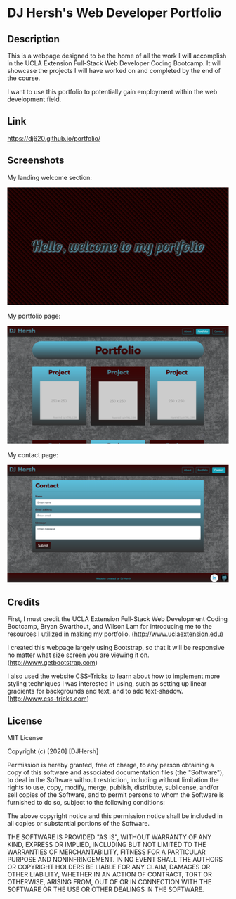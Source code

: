 # DJ Hersh's Web Developer Portfolio

## Description

This is a webpage designed to be the home of all the work I will accomplish in the UCLA Extension Full-Stack Web Developer Coding Bootcamp. It will showcase the projects I will have worked on and completed by the end of the course.

I want to use this portfolio to potentially gain employment within the web development field.

## Link

https://dj620.github.io/portfolio/

## Screenshots

My landing welcome section:

![landing page screenshot](landing-page.png)

My portfolio page:

![portfolio page screenshot](portfolio-page.png)

My contact page:

![contact page screenshot](contact-page.png)

## Credits

First, I must credit the UCLA Extension Full-Stack Web Development Coding Bootcamp, Bryan Swarthout, and Wilson Lam for introducing me to the resources I utilized in making my portfolio.
(http://www.uclaextension.edu)

I created this webpage largely using Bootstrap, so that it will be responsive no matter what size screen you are viewing it on.
(http://www.getbootstrap.com)

I also used the website CSS-Tricks to learn about how to implement more styling techniques I was interested in using, such as setting up linear gradients for backgrounds and text, and to add text-shadow.
(http://www.css-tricks.com)

## License

MIT License

Copyright (c) [2020] [DJHersh]

Permission is hereby granted, free of charge, to any person obtaining a copy
of this software and associated documentation files (the "Software"), to deal
in the Software without restriction, including without limitation the rights
to use, copy, modify, merge, publish, distribute, sublicense, and/or sell
copies of the Software, and to permit persons to whom the Software is
furnished to do so, subject to the following conditions:

The above copyright notice and this permission notice shall be included in all
copies or substantial portions of the Software.

THE SOFTWARE IS PROVIDED "AS IS", WITHOUT WARRANTY OF ANY KIND, EXPRESS OR
IMPLIED, INCLUDING BUT NOT LIMITED TO THE WARRANTIES OF MERCHANTABILITY,
FITNESS FOR A PARTICULAR PURPOSE AND NONINFRINGEMENT. IN NO EVENT SHALL THE
AUTHORS OR COPYRIGHT HOLDERS BE LIABLE FOR ANY CLAIM, DAMAGES OR OTHER
LIABILITY, WHETHER IN AN ACTION OF CONTRACT, TORT OR OTHERWISE, ARISING FROM,
OUT OF OR IN CONNECTION WITH THE SOFTWARE OR THE USE OR OTHER DEALINGS IN THE
SOFTWARE.

